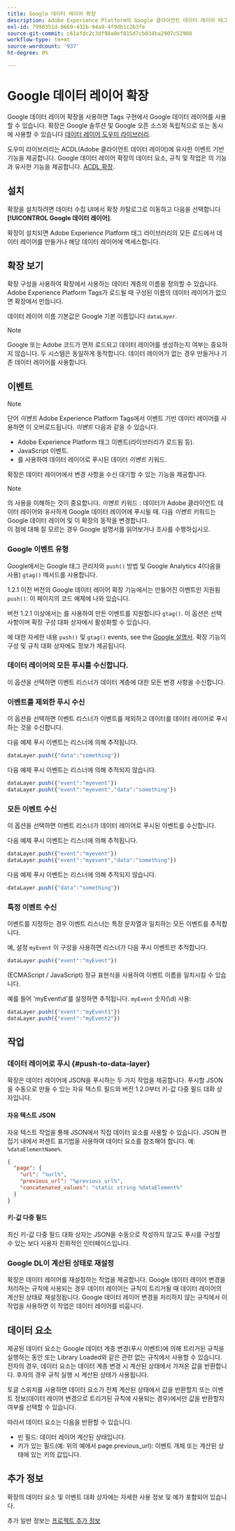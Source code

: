 ```yaml
---
title: Google 데이터 레이어 확장
description: Adobe Experience Platform의 Google 클라이언트 데이터 레이어 태그 확장에 대해 알아봅니다.
exl-id: 7990351d-8669-432b-94a9-4f9db1c2b3fe
source-git-commit: c61afdc2c3df98a0ef815d7cb034ba2907c52908
workflow-type: tm+mt
source-wordcount: '937'
ht-degree: 0%

---
```


# Google 데이터 레이어 확장

Google 데이터 레이어 확장을 사용하면 Tags 구현에서 Google 데이터 레이어를 사용할 수 있습니다. 확장은 Google 솔루션 및 Google 오픈 소스와 독립적으로 또는 동시에 사용할 수 있습니다 [데이터 레이어 도우미 라이브러리](https://github.com/google/data-layer-helper).

도우미 라이브러리는 ACDL(Adobe 클라이언트 데이터 레이어)에 유사한 이벤트 기반 기능을 제공합니다. Google 데이터 레이어 확장의 데이터 요소, 규칙 및 작업은 의 기능과 유사한 기능을 제공합니다. [ACDL 확장](../client-data-layer/overview.md).

## 설치

확장을 설치하려면 데이터 수집 UI에서 확장 카탈로그로 이동하고 다음을 선택합니다 **[!UICONTROL Google 데이터 레이어]**.

확장이 설치되면 Adobe Experience Platform 태그 라이브러리의 모든 로드에서 데이터 레이어를 만들거나 해당 데이터 레이어에 액세스합니다.

## 확장 보기

확장 구성을 사용하여 확장에서 사용하는 데이터 계층의 이름을 정의할 수 있습니다. Adobe Experience Platform Tags가 로드될 때 구성된 이름의 데이터 레이어가 없으면 확장에서 만듭니다.

데이터 레이어 이름 기본값은 Google 기본 이름입니다 `dataLayer`.

>[!NOTE]
>
>Google 또는 Adobe 코드가 먼저 로드되고 데이터 레이어를 생성하는지 여부는 중요하지 않습니다. 두 시스템은 동일하게 동작합니다. 데이터 레이어가 없는 경우 만들거나 기존 데이터 레이어를 사용합니다.

## 이벤트

>[!NOTE]
>
>단어 _이벤트_ Adobe Experience Platform Tags에서 이벤트 기반 데이터 레이어를 사용하면 이 오버로드됩니다. _이벤트_ 다음과 같을 수 있습니다.
> - Adobe Experience Platform 태그 이벤트(라이브러리가 로드됨 등).
> - JavaScript 이벤트.
> - 를 사용하여 데이터 레이어로 푸시된 데이터 _이벤트_ 키워드.

확장은 데이터 레이어에서 변경 사항을 수신 대기할 수 있는 기능을 제공합니다.

>[!NOTE]
>
>의 사용을 이해하는 것이 중요합니다. _이벤트_ 키워드 : 데이터가 Adobe 클라이언트 데이터 레이어와 유사하게 Google 데이터 레이어에 푸시될 때. 다음 _이벤트_ 키워드는 Google 데이터 레이어 및 이 확장의 동작을 변경합니다.\
> 이 점에 대해 잘 모르는 경우 Google 설명서를 읽어보거나 조사를 수행하십시오.

### Google 이벤트 유형

Google에서는 Google 태그 관리자와 `push()` 방법 및 Google Analytics 4(다음을 사용) `gtag()` 메서드를 사용합니다.

1.2.1 이전 버전의 Google 데이터 레이어 확장 기능에서는 만들어진 이벤트만 지원됨 `push()`: 이 페이지의 코드 예제에 나와 있습니다.

버전 1.2.1 이상에서는 를 사용하여 만든 이벤트를 지원합니다 `gtag()`.  이 옵션은 선택 사항이며 확장 구성 대화 상자에서 활성화할 수 있습니다.

에 대한 자세한 내용 `push()` 및 `gtag()` events, see the [Google 설명서](https://developers.google.com/analytics/devguides/collection/ga4/reference/events?client_type=gtag).  확장 기능의 구성 및 규칙 대화 상자에도 정보가 제공됩니다.

### 데이터 레이어의 모든 푸시를 수신합니다.

이 옵션을 선택하면 이벤트 리스너가 데이터 계층에 대한 모든 변경 사항을 수신합니다.

### 이벤트를 제외한 푸시 수신

이 옵션을 선택하면 이벤트 리스너가 이벤트를 제외하고 데이터를 데이터 레이어로 푸시하는 것을 수신합니다.

다음 예제 푸시 이벤트는 리스너에 의해 추적됩니다.

```js
dataLayer.push({"data":"something"})
```

다음 예제 푸시 이벤트는 리스너에 의해 추적되지 않습니다.

```js
dataLayer.push({"event":"myevent"})
dataLayer.push({"event":"myevent","data":"something"})
```

### 모든 이벤트 수신

이 옵션을 선택하면 이벤트 리스너가 데이터 레이어로 푸시된 이벤트를 수신합니다.

다음 예제 푸시 이벤트는 리스너에 의해 추적됩니다.

```js
dataLayer.push({"event":"myevent"})
dataLayer.push({"event":"myevent","data":"something"})
```

다음 예제 푸시 이벤트는 리스너에 의해 추적되지 않습니다.

```js
dataLayer.push({"data":"something"})
```

### 특정 이벤트 수신

이벤트를 지정하는 경우 이벤트 리스너는 특정 문자열과 일치하는 모든 이벤트를 추적합니다.

예, 설정 `myEvent` 이 구성을 사용하면 리스너가 다음 푸시 이벤트만 추적합니다.

```js
dataLayer.push({"event":"myEvent"})
```

(ECMAScript / JavaScript) 정규 표현식을 사용하여 이벤트 이름을 일치시킬 수 있습니다.

예를 들어 &#39;myEvent\d&#39;를 설정하면 추적됩니다. `myEvent` 숫자(\d) 사용:

```js
dataLayer.push({"event":"myEvent1"})
dataLayer.push({"event":"myEvent2"})
```

## 작업

### 데이터 레이어로 푸시 {#push-to-data-layer}

확장은 데이터 레이어에 JSON을 푸시하는 두 가지 작업을 제공합니다. 푸시할 JSON을 수동으로 만들 수 있는 자유 텍스트 필드와 버전 1.2.0부터 키-값 다중 필드 대화 상자입니다.

#### 자유 텍스트 JSON

자유 텍스트 작업을 통해 JSON에서 직접 데이터 요소를 사용할 수 있습니다. JSON 편집기 내에서 퍼센트 표기법을 사용하여 데이터 요소를 참조해야 합니다. 예: `%dataElementName%`.

```json
{
  "page": {
    "url": "%url%",
    "previous_url": "%previous_url%",
    "concatenated_values": "static string %dataElement%"
  }
}
```

#### 키-값 다중 필드

최신 키-값 다중 필드 대화 상자는 JSON을 수동으로 작성하지 않고도 푸시를 구성할 수 있는 보다 사용자 친화적인 인터페이스입니다.

### Google DL이 계산된 상태로 재설정

확장은 데이터 레이어를 재설정하는 작업을 제공합니다. Google 데이터 레이어 변경을 처리하는 규칙에 사용되는 경우 데이터 레이어는 규칙이 트리거될 때 데이터 레이어의 계산된 상태로 재설정됩니다. Google 데이터 레이어 변경을 처리하지 않는 규칙에서 이 작업을 사용하면 이 작업은 데이터 레이어를 비웁니다.

## 데이터 요소

제공된 데이터 요소는 Google 데이터 계층 변경(푸시 이벤트)에 의해 트리거된 규칙을 실행하는 동안 또는 Library Loaded와 같은 관련 없는 규칙에서 사용할 수 있습니다. 전자의 경우, 데이터 요소는 데이터 계층 변경 시 계산된 상태에서 가져온 값을 반환합니다. 후자의 경우 규칙 실행 시 계산된 상태가 사용됩니다.

토글 스위치를 사용하면 데이터 요소가 전체 계산된 상태에서 값을 반환할지 또는 이벤트 정보(데이터 레이어 변경으로 트리거된 규칙에 사용되는 경우)에서만 값을 반환할지 여부를 선택할 수 있습니다.

따라서 데이터 요소는 다음을 반환할 수 있습니다.

- 빈 필드: 데이터 레이어 계산된 상태입니다.
- 키가 있는 필드(예: 위의 예에서 page.previous_url): 이벤트 개체 또는 계산된 상태에 있는 키의 값입니다.

## 추가 정보

확장의 데이터 요소 및 이벤트 대화 상자에는 자세한 사용 정보 및 예가 포함되어 있습니다.

추가 일반 정보는 [프로젝트 추가 정보](https://github.com/adobe/reactor-extension-googledatalayer/blob/main/README.md)

